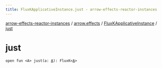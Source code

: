 ```yaml
---
title: FluxKApplicativeInstance.just - arrow-effects-reactor-instances
---
```


[arrow-effects-reactor-instances](../../index.html) / [arrow.effects](../index.html) / [FluxKApplicativeInstance](index.html) / [just](./just.html)

# just

`open fun <A> just(a: `[`A`](just.html#A)`): FluxK<`[`A`](just.html#A)`>`